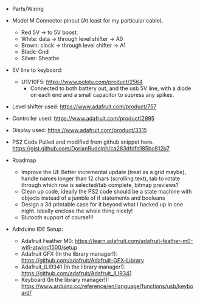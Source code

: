 * Parts/Wiring
- Model M Connector pinout (At least for my particular cable). 
  - Red 5V -> to 5V boost.
  - White: data -> through level shifter -> A0
  - Brown: clock -> through level shifter -> A1
  - Black: Gnd
  - Silver: Sheathe


- 5V line to keyboard:
  - U1V10F5: https://www.pololu.com/product/2564 
    - Connected to both battery out, and the usb 5V line, with a diode on each end and a small capacitor to supress any spikes.

- Level shifter used: https://www.adafruit.com/product/757

- Controller used: https://www.adafruit.com/product/2995

- Display used: https://www.adafruit.com/product/3315




* PS2 Code
  Pulled and modified from github snippet here.
  https://gist.github.com/DorianRudolph/ca283dfdfd185bc812b7

* Roadmap
  * Improve the UI: Better incremental update (treat as a grid maybe), handle names longer than 12 chars (scrolling text), tab to rotate through which row is selected/tab complete, bitmap previews?
  * Clean up code, ideally the PS2 code should be a state machine with objects instead of a jumble of if statements and booleans
  * Design a 3d printable case for it beyond what I hacked up in one night. Ideally enclose the whole thing nicely!
  * Blutooth support of course!!!

* Adrduino IDE Setup:
  * Adafruit Feather M0: https://learn.adafruit.com/adafruit-feather-m0-wifi-atwinc1500/setup
  * Adafruit GFX (In the library manager!): https://github.com/adafruit/Adafruit-GFX-Library
  * Adafruit_ILI9341 (In the library manager!): https://github.com/adafruit/Adafruit_ILI9341
  * Keyboard (In the library manager!): https://www.arduino.cc/reference/en/language/functions/usb/keyboard/
 
